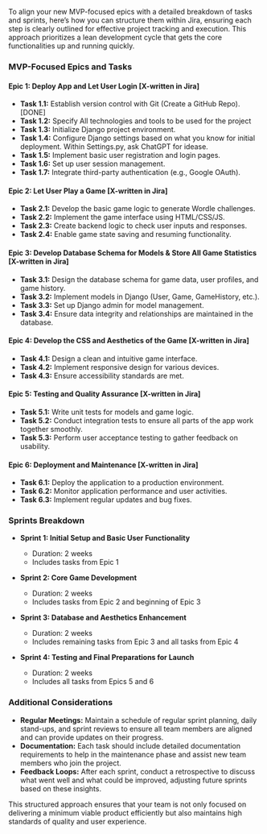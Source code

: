 To align your new MVP-focused epics with a detailed breakdown of tasks and sprints, here’s how you can structure them within Jira, ensuring each step is clearly outlined for effective project tracking and execution. This approach prioritizes a lean development cycle that gets the core functionalities up and running quickly.

### MVP-Focused Epics and Tasks

#### Epic 1: Deploy App and Let User Login [X-written in Jira]
- **Task 1.1:** Establish version control with Git (Create a GitHub Repo).  [DONE]
- **Task 1.2:** Specify All technologies and tools to be used for the project 
- **Task 1.3:** Initialize Django project environment. 
- **Task 1.4:** Configure Django settings based on what you know for initial deployment. Within Settings.py, ask ChatGPT for idease. 
- **Task 1.5:** Implement basic user registration and login pages. 
- **Task 1.6:** Set up user session management. 
- **Task 1.7:** Integrate third-party authentication (e.g., Google OAuth). 

#### Epic 2: Let User Play a Game [X-written in Jira]
- **Task 2.1:** Develop the basic game logic to generate Wordle challenges. 
- **Task 2.2:** Implement the game interface using HTML/CSS/JS. 
- **Task 2.3:** Create backend logic to check user inputs and responses. 
- **Task 2.4:** Enable game state saving and resuming functionality. 

#### Epic 3: Develop Database Schema for Models & Store All Game Statistics  [X-written in Jira]
- **Task 3.1:** Design the database schema for game data, user profiles, and game history.
- **Task 3.2:** Implement models in Django (User, Game, GameHistory, etc.).
- **Task 3.3:** Set up Django admin for model management.
- **Task 3.4:** Ensure data integrity and relationships are maintained in the database.

#### Epic 4: Develop the CSS and Aesthetics of the Game  [X-written in Jira]
- **Task 4.1:** Design a clean and intuitive game interface.
- **Task 4.2:** Implement responsive design for various devices.
- **Task 4.3:** Ensure accessibility standards are met.

#### Epic 5: Testing and Quality Assurance  [X-written in Jira]
- **Task 5.1:** Write unit tests for models and game logic.
- **Task 5.2:** Conduct integration tests to ensure all parts of the app work together smoothly.
- **Task 5.3:** Perform user acceptance testing to gather feedback on usability.

#### Epic 6: Deployment and Maintenance  [X-written in Jira]
- **Task 6.1:** Deploy the application to a production environment.
- **Task 6.2:** Monitor application performance and user activities.
- **Task 6.3:** Implement regular updates and bug fixes.

### Sprints Breakdown

- **Sprint 1: Initial Setup and Basic User Functionality**
  - Duration: 2 weeks
  - Includes tasks from Epic 1

- **Sprint 2: Core Game Development**
  - Duration: 2 weeks
  - Includes tasks from Epic 2 and beginning of Epic 3

- **Sprint 3: Database and Aesthetics Enhancement**
  - Duration: 2 weeks
  - Includes remaining tasks from Epic 3 and all tasks from Epic 4

- **Sprint 4: Testing and Final Preparations for Launch**
  - Duration: 2 weeks
  - Includes all tasks from Epics 5 and 6

### Additional Considerations

- **Regular Meetings:** Maintain a schedule of regular sprint planning, daily stand-ups, and sprint reviews to ensure all team members are aligned and can provide updates on their progress.
- **Documentation:** Each task should include detailed documentation requirements to help in the maintenance phase and assist new team members who join the project.
- **Feedback Loops:** After each sprint, conduct a retrospective to discuss what went well and what could be improved, adjusting future sprints based on these insights.

This structured approach ensures that your team is not only focused on delivering a minimum viable product efficiently but also maintains high standards of quality and user experience.